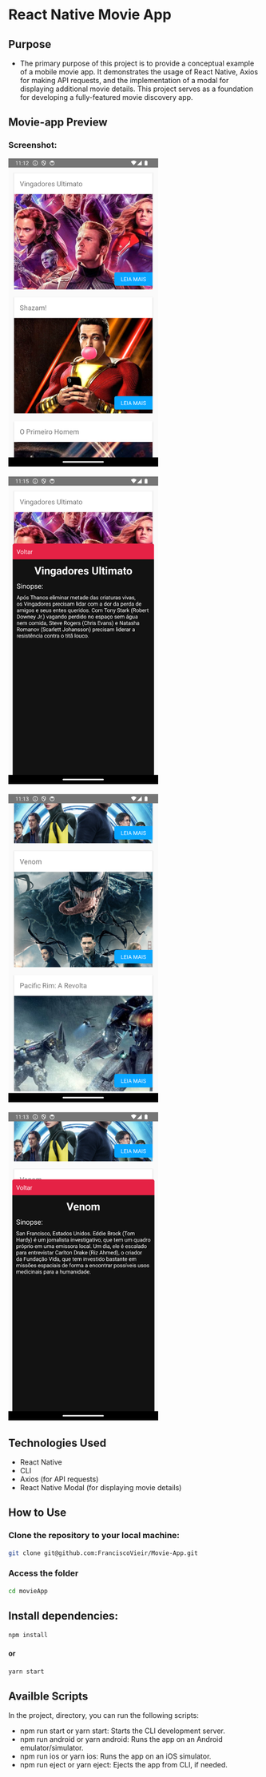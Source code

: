 # React Native Movie App

## Purpose

- The primary purpose of this project is to provide a conceptual example of a mobile movie app. It demonstrates the usage of React Native, Axios for making API requests, and the implementation of a modal for displaying additional movie details. This project serves as a foundation for developing a fully-featured movie discovery app.

## Movie-app Preview

### Screenshot:

  <img src="./src/assets/screenshot1.png" alt="Screenshot 1" width="300">
  <br>
  <br>
  <img src="./src/assets/screenshot2.png" alt="Screenshot 2" width="300">
  <br>
  <br>
  <img src="./src/assets/screenshot3.png" alt="Screenshot 3" width="300">
  <br>
  <br>
  <img src="./src/assets/screenshot4.png" alt="Screenshot 4" width="300">

## Technologies Used

- React Native
- CLI
- Axios (for API requests)
- React Native Modal (for displaying movie details)

## How to Use

### Clone the repository to your local machine:

```bash
git clone git@github.com:FranciscoVieir/Movie-App.git
```

### Access the folder

```bash
cd movieApp
```

## Install dependencies:

```bash
npm install
```

#### or

```bash
yarn start
```

## Availble Scripts

In the project, directory, you can run the following scripts:

- npm run start or yarn start: Starts the CLI development server.
- npm run android or yarn android: Runs the app on an Android emulator/simulator.
- npm run ios or yarn ios: Runs the app on an iOS simulator.
- npm run eject or yarn eject: Ejects the app from CLI, if needed.
